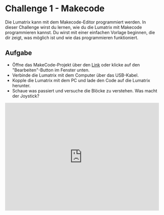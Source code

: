 
# Challenge 1 - Makecode

Die Lumatrix kann mit dem Makecode-Editor programmiert werden. In dieser Challenge wirst du lernen, wie du die Lumatrix mit Makecode programmieren kannst. Du wirst mit einer einfachen Vorlage beginnen, die dir zeigt, was möglich ist und wie das programmieren funktioniert.

## Aufgabe
 - Öffne das MakeCode-Projekt über den [Link](https://makecode.microbit.org/S20868-92452-49202-31290) oder klicke auf den "Bearbeiten"-Button im Fenster unten.
 - Verbinde die Lumatrix mit dem Computer über das USB-Kabel.
 - Kopple die Lumatrix mit dem PC und lade den Code auf die Lumatrix herunter.
 - Schaue was passiert und versuche die Blöcke zu verstehen. Was macht der Joystick?

<div style="position:relative;height:0;padding-bottom:70%;overflow:hidden;"><iframe style="position:absolute;top:0;left:0;width:100%;height:100%;" src="https://makecode.microbit.org/#pub:S20868-92452-49202-31290" frameborder="0" sandbox="allow-popups allow-forms allow-scripts allow-same-origin"></iframe></div>


<script src="../assets/js/gh-pages-embed.js"></script><script>makeCodeRender("https://makecode.microbit.org/", "ines-hpmm/pxt-luma-matrix");</script>